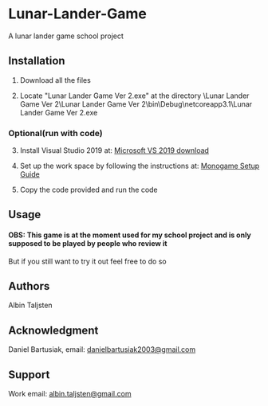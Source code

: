# Lunar-Lander-Game

A lunar lander game school project

## Installation

1. Download all the files

2. Locate "Lunar Lander Game Ver 2.exe" at the directory \Lunar Lander Game Ver 2\Lunar Lander Game Ver 2\bin\Debug\netcoreapp3.1\Lunar Lander Game Ver 2.exe

### Optional(run with code)

3. Install Visual Studio 2019 at: [Microsoft VS 2019 download](https://visualstudio.microsoft.com/vs/older-downloads/)

4. Set up the work space by following the instructions at: [Monogame Setup Guide](https://docs.monogame.net/articles/getting_started/1_setting_up_your_development_environment_windows.html)

5. Copy the code provided and run the code

## Usage

#### OBS: This game is at the moment used for my school project and is only supposed to be played by people who review it

But if you still want to try it out feel free to do so

## Authors

Albin Taljsten

## Acknowledgment

Daniel Bartusiak, email: danielbartusiak2003@gmail.com

## Support

Work email: albin.taljsten@gmail.com
